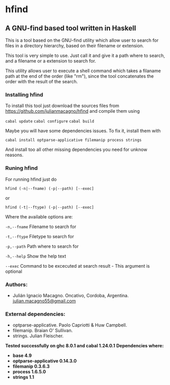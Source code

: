 # hfind

## A GNU-find based tool written in Haskell

This is a tool based on the GNU-find utility which allow user to search for files in a directory hierarchy, based on their filename or extension.

This tool is very simple to use. Just call it and give it a path where to search, and a filename or a extension to search for.

This utility allows user to execute a shell command which takes a filaname path at the end of the order (like "rm"), since the tool concatenates the order with the result of the search.

### Installing hfind

To install this tool just download the sources files from https://github.com/julianmacagno/hfind and compile them using

`cabal update`
`cabal configure`
`cabal build`

Maybe you will have some dependencies issues. To fix it, install them with

`cabal install optparse-applicative filemanip process strings`

And install too all other missing dependencies you need for unknow reasons.

### Runing hfind

For running hfind just do

`hfind (-n|--fname) (-p|--path) [--exec]`

or

`hfind (-t|--ftype) (-p|--path) [--exec]`

Where the available options are:

  `-n,--fname`    Filename to search for

  `-t,--ftype`    Filetype to search for

  `-p,--path`     Path where to search for

  `-h,--help`     Show the help text

  `--exec`        Command to be excecuted at search result - This argument is optional

### Authors:
- Julián Ignacio Macagno. Oncativo, Cordoba, Argentina. 
  julian.macagno55@gmail.com

### External dependencies: 
- optparse-applicative. Paolo Capriotti & Huw Campbell.
- filemanip. Braian O' Sullivan.
- strings. Julian Fleischer.

**Tested successfully on ghc 8.0.1 and cabal 1.24.0.1**
**Dependencies where:**
- **base 4.9**
- **optparse-applicative 0.14.3.0**
- **filemanip 0.3.6.3**
- **process 1.6.5.0**
- **strings 1.1**
